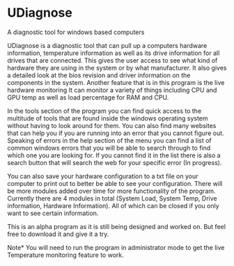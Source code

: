 # UDiagnose

<!-- wp:paragraph -->
<p>A diagnostic tool for windows based computers</p>
<!-- /wp:paragraph -->

<!-- wp:paragraph -->
<p>UDiagnose is a diagnostic tool that can pull up a computers hardware information, temperature information as well as its drive information for all drives that are connected. This gives the user access to see what kind of hardware they are using in the system or by what manufacturer. It also gives a detailed look at the bios revision and driver information on the components in the system. Another feature that is in this program is the live hardware monitoring It can monitor a variety of things including CPU and GPU temp as well as load percentage for RAM and CPU.</p>
<!-- /wp:paragraph -->

<!-- wp:paragraph -->
<p>In the tools section of the program you can find quick access to the multitude of tools that are found inside the windows operating system without having to look around for them. You can also find many websites that can help you if you are running into an error that you cannot figure out. Speaking of errors in the help section of the menu you can find a list of common windows errors that you will be able to search through to find which one you are looking for. If you cannot find it in the list there is also a search button that will search the web for your specific error (In progress).</p>
<!-- /wp:paragraph -->

<!-- wp:paragraph -->
<p>You can also save your hardware configuration to a txt file on your computer to print out to better be able to see your configuration. There will be more modules added over time for more functionality of the program. Currently there are 4 modules in total (System Load, System Temp, Drive information, Hardware Information). All of which can be closed if you only want to see certain information.</p>
<!-- /wp:paragraph -->

<!-- wp:paragraph -->
<p>This is an alpha program as it is still being designed and worked on. But feel free to download it and give it a try.</p>
<!-- /wp:paragraph -->

<!-- wp:paragraph -->
<p>Note* You will need to run the program in administrator mode to get the live Temperature monitoring feature to work.</p>
<!-- /wp:paragraph -->
